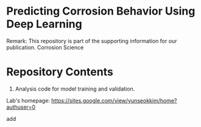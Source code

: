 # Predicting Corrosion Behavior Using Deep Learning
Remark: This repository is part of the supporting information for our publication.
Corrosion Science

# Repository Contents
1. Analysis code for model training and validation.

Lab's homepage: https://sites.google.com/view/yunseokkim/home?authuser=0

add
